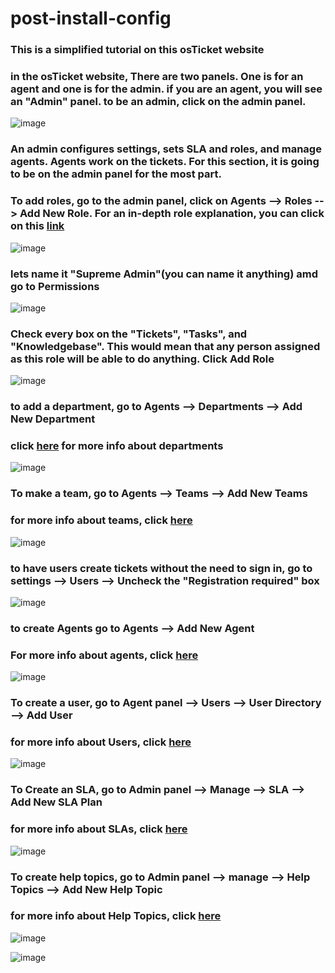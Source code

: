 # post-install-config
<h3>This is a simplified tutorial on this osTicket website</h3>

<h3>in the osTicket website, There are two panels. One is for an agent and one is for the admin. if you are an agent, you will see an "Admin" panel. to be an admin, click on the admin panel. </h3>

![image](https://github.com/David123890dd/post-install-config/assets/138183500/78ec18b9-5e45-4989-a473-aeb75d69e540)

<h3>An admin configures settings, sets SLA and roles, and manage agents. Agents work on the tickets. For this section, it is going to be on the admin panel for the most part. </h3>

<h3>To add roles, go to the admin panel, click on Agents --> Roles --> Add New Role. For an in-depth role explanation, you can click on this <a href="https://docs.osticket.com/en/latest/Admin/Agents/Roles.html">link</a></h3>

![image](https://github.com/David123890dd/post-install-config/assets/138183500/5fabb7e0-9d90-4ab8-bc66-725e8b438d4e)

<h3>lets name it "Supreme Admin"(you can name it anything) amd go to Permissions </h3>

![image](https://github.com/David123890dd/post-install-config/assets/138183500/a482997c-0205-46cf-9b3c-8988c25c3739)

<h3>Check every box on the "Tickets", "Tasks", and "Knowledgebase". This would mean that any person assigned as this role will be able to do anything. Click Add Role</h3>

![image](https://github.com/David123890dd/post-install-config/assets/138183500/7d628ca0-fb4a-4df8-a4f6-ae0d6d79cc64)

<h3>to add a department, go to Agents --> Departments --> Add New Department </h3>

<h3>click <a href="https://docs.osticket.com/en/latest/Admin/Agents/Departments.html">here</a> for more info about departments</h3>

![image](https://github.com/David123890dd/post-install-config/assets/138183500/7d8d884b-8158-4510-8c9e-aa84f8317f4a)

<h3>To make a team, go to Agents --> Teams --> Add New Teams</h3>

<h3>for more info about teams, click <a href="https://docs.osticket.com/en/latest/Admin/Agents/Teams.html">here</a></h3>

![image](https://github.com/David123890dd/post-install-config/assets/138183500/0e53b33f-3738-4e43-8203-0bf1f2bb43b8)


<h3>to have users create tickets without the need to sign in, go to settings --> Users --> Uncheck the "Registration required" box</h3>

![image](https://github.com/David123890dd/post-install-config/assets/138183500/187ce0ae-7ff9-4a1b-b25d-6f230a0f8ecd)

<h3>to create Agents go to Agents --> Add New Agent</h3>

<h3>For more info about agents, click <a href="https://docs.osticket.com/en/latest/Admin/Agents/Agents.html">here</a></h3>

![image](https://github.com/David123890dd/post-install-config/assets/138183500/62cd7d5a-eba8-44b1-bfae-434adf452263)

<h3>To create a user, go to Agent panel --> Users --> User Directory --> Add User <br/>
<h3>for more info about Users, click <a href="https://docs.osticket.com/en/latest/Agent/Users/User%20Directory.html">here</a></h3>


![image](https://github.com/David123890dd/post-install-config/assets/138183500/a3debf15-c965-408d-825e-d3d6e452233a)

<h3>To Create an SLA, go to Admin panel --> Manage --> SLA --> Add New SLA Plan</h3>

<h3>for more info about SLAs, click <a href="https://docs.osticket.com/en/latest/Admin/Manage/SLA%20Plans.html">here</a></h3>

![image](https://github.com/David123890dd/post-install-config/assets/138183500/2594c132-0bff-4a25-b579-d82e81534505)

<h3>To create help topics, go to Admin panel --> manage --> Help Topics --> Add New Help Topic</h3>

<h3>for more info about Help Topics, click <a href="https://docs.osticket.com/en/latest/Admin/Manage/Help%20Topic.html">here</a></h3>


![image](https://github.com/David123890dd/post-install-config/assets/138183500/c3bc6cb7-b89d-4c49-915b-73ba08c4c206)

![image](https://github.com/David123890dd/osticket-prereqs/assets/138183500/ed0ea8be-c243-4ea9-a5fe-a90017b541b3)


